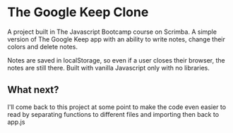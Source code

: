 # The Google Keep Clone

A project built in The Javascript Bootcamp course on Scrimba. A simple version of The Google Keep app with an ability to write notes, change their colors and delete notes.

Notes are saved in localStorage, so even if a user closes their browser, the notes are still there. Built with vanilla Javascript only with no libraries.

<h2>What next?</h2>

I'll come back to this project at some point to make the code even easier to read by separating functions to different files and importing then back to app.js
